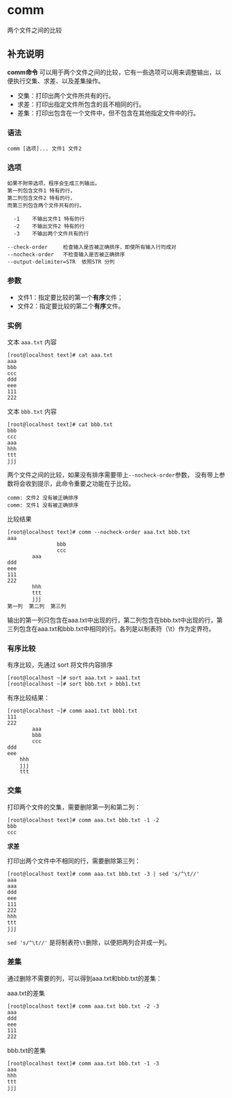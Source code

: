 comm
===

两个文件之间的比较

## 补充说明

**comm命令** 可以用于两个文件之间的比较，它有一些选项可以用来调整输出，以便执行交集、求差、以及差集操作。

*   交集：打印出两个文件所共有的行。
*   求差：打印出指定文件所包含的且不相同的行。
*   差集：打印出包含在一个文件中，但不包含在其他指定文件中的行。

### 语法

```shell
comm [选项]... 文件1 文件2
```

### 选项

```shell
如果不附带选项，程序会生成三列输出。
第一列包含文件1 特有的行，
第二列包含文件2 特有的行，
而第三列包含两个文件共有的行。

  -1    不输出文件1 特有的行
  -2    不输出文件2 特有的行
  -3    不输出两个文件共有的行

--check-order     检查输入是否被正确排序，即使所有输入行均成对
--nocheck-order   不检查输入是否被正确排序
--output-delimiter=STR  依照STR 分列
```

### 参数

* 文件1：指定要比较的第一个**有序**文件；
* 文件2：指定要比较的第二个**有序**文件。

### 实例

文本 `aaa.txt` 内容

```shell
[root@localhost text]# cat aaa.txt
aaa
bbb
ccc
ddd
eee
111
222
```

文本 `bbb.txt` 内容

```shell
[root@localhost text]# cat bbb.txt
bbb
ccc
aaa
hhh
ttt
jjj
```

两个文件之间的比较，如果没有排序需要带上`--nocheck-order`参数， 没有带上参数将会收到提示，此命令重要之功能在于比较。

```shell
comm: 文件2 没有被正确排序
comm: 文件1 没有被正确排序
```

比较结果

```shell
[root@localhost text]# comm --nocheck-order aaa.txt bbb.txt
aaa
                bbb
                ccc
        aaa
ddd
eee
111
222
        hhh
        ttt
        jjj
第一列  第二列  第三列
```

输出的第一列只包含在aaa.txt中出现的行，第二列包含在bbb.txt中出现的行，第三列包含在aaa.txt和bbb.txt中相同的行。各列是以制表符（\t）作为定界符。

### 有序比较

有序比较，先通过 sort 将文件内容排序

```shell
[root@localhost ~]# sort aaa.txt > aaa1.txt
[root@localhost ~]# sort bbb.txt > bbb1.txt
```

有序比较结果：

```shell
[root@localhost ~]# comm aaa1.txt bbb1.txt
111
222
		aaa
		bbb
		ccc
ddd
eee
	hhh
	jjj
	ttt
```

### 交集

打印两个文件的交集，需要删除第一列和第二列：

```shell
[root@localhost text]# comm aaa.txt bbb.txt -1 -2
bbb
ccc
```

**求差**

打印出两个文件中不相同的行，需要删除第三列：

```shell
[root@localhost text]# comm aaa.txt bbb.txt -3 | sed 's/^\t//'
aaa
aaa
ddd
eee
111
222
hhh
ttt
jjj
```

`sed 's/^\t//'` 是将制表符`\t`删除，以便把两列合并成一列。

### 差集

通过删除不需要的列，可以得到aaa.txt和bbb.txt的差集：

aaa.txt的差集

```shell
[root@localhost text]# comm aaa.txt bbb.txt -2 -3
aaa
ddd
eee
111
222
```

bbb.txt的差集

```shell
[root@localhost text]# comm aaa.txt bbb.txt -1 -3
aaa
hhh
ttt
jjj
```


<!-- Linux命令行搜索引擎：https://jaywcjlove.github.io/linux-command/ -->